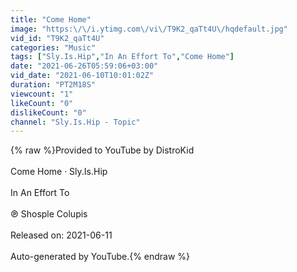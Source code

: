```yaml
---
title: "Come Home"
image: "https:\/\/i.ytimg.com\/vi\/T9K2_qaTt4U\/hqdefault.jpg"
vid_id: "T9K2_qaTt4U"
categories: "Music"
tags: ["Sly.Is.Hip","In An Effort To","Come Home"]
date: "2021-06-26T05:59:06+03:00"
vid_date: "2021-06-10T10:01:02Z"
duration: "PT2M18S"
viewcount: "1"
likeCount: "0"
dislikeCount: "0"
channel: "Sly.Is.Hip - Topic"
---
```

{% raw %}Provided to YouTube by DistroKid<br /><br />Come Home · Sly.Is.Hip<br /><br />In An Effort To<br /><br />℗ Shosple Colupis<br /><br />Released on: 2021-06-11<br /><br />Auto-generated by YouTube.{% endraw %}
